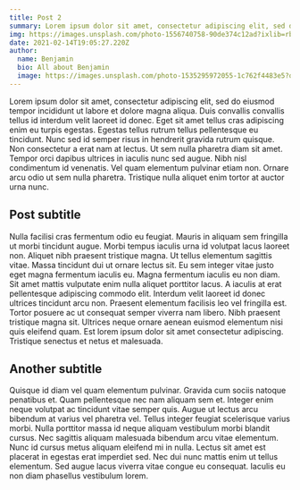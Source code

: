 ```yaml
---
title: Post 2
summary: Lorem ipsum dolor sit amet, consectetur adipiscing elit, sed do eiusmod tempor incididunt ut labore et dolore magna aliqua.
img: https://images.unsplash.com/photo-1556740758-90de374c12ad?ixlib=rb-1.2.1&ixid=eyJhcHBfaWQiOjEyMDd9&auto=format&fit=crop&w=1000&q=80
date: 2021-02-14T19:05:27.220Z
author:
  name: Benjamin
  bio: All about Benjamin
  image: https://images.unsplash.com/photo-1535295972055-1c762f4483e5?q=75&fm=jpg&w=200&fit=max
---
```


Lorem ipsum dolor sit amet, consectetur adipiscing elit, sed do eiusmod tempor incididunt ut labore et dolore magna aliqua. Duis convallis convallis tellus id interdum velit laoreet id donec. Eget sit amet tellus cras adipiscing enim eu turpis egestas. Egestas tellus rutrum tellus pellentesque eu tincidunt. Nunc sed id semper risus in hendrerit gravida rutrum quisque. Non consectetur a erat nam at lectus. Ut sem nulla pharetra diam sit amet. Tempor orci dapibus ultrices in iaculis nunc sed augue. Nibh nisl condimentum id venenatis. Vel quam elementum pulvinar etiam non. Ornare arcu odio ut sem nulla pharetra. Tristique nulla aliquet enim tortor at auctor urna nunc.

<!--more-->

## Post subtitle

Nulla facilisi cras fermentum odio eu feugiat. Mauris in aliquam sem fringilla ut morbi tincidunt augue. Morbi tempus iaculis urna id volutpat lacus laoreet non. Aliquet nibh praesent tristique magna. Ut tellus elementum sagittis vitae. Massa tincidunt dui ut ornare lectus sit. Eu sem integer vitae justo eget magna fermentum iaculis eu. Magna fermentum iaculis eu non diam. Sit amet mattis vulputate enim nulla aliquet porttitor lacus. A iaculis at erat pellentesque adipiscing commodo elit. Interdum velit laoreet id donec ultrices tincidunt arcu non. Praesent elementum facilisis leo vel fringilla est. Tortor posuere ac ut consequat semper viverra nam libero. Nibh praesent tristique magna sit. Ultrices neque ornare aenean euismod elementum nisi quis eleifend quam. Est lorem ipsum dolor sit amet consectetur adipiscing. Tristique senectus et netus et malesuada.

## Another subtitle

Quisque id diam vel quam elementum pulvinar. Gravida cum sociis natoque penatibus et. Quam pellentesque nec nam aliquam sem et. Integer enim neque volutpat ac tincidunt vitae semper quis. Augue ut lectus arcu bibendum at varius vel pharetra vel. Tellus integer feugiat scelerisque varius morbi. Nulla porttitor massa id neque aliquam vestibulum morbi blandit cursus. Nec sagittis aliquam malesuada bibendum arcu vitae elementum. Nunc id cursus metus aliquam eleifend mi in nulla. Lectus sit amet est placerat in egestas erat imperdiet sed. Nec dui nunc mattis enim ut tellus elementum. Sed augue lacus viverra vitae congue eu consequat. Iaculis eu non diam phasellus vestibulum lorem.
